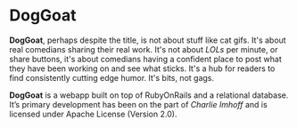 # DogGoat

**DogGoat**, perhaps despite the title, is not about stuff like cat gifs. It's about real comedians sharing their real work. It's not about *LOLs* per minute, or share buttons, it's about comedians having a confident place to post what they have been working on and see what sticks. It's a hub for readers to find consistently cutting edge humor. It's bits, not gags.

**DogGoat** is a webapp built on top of RubyOnRails and a relational database. It’s primary development has been on the part of *Charlie Imhoff* and is licensed under Apache License (Version 2.0).
